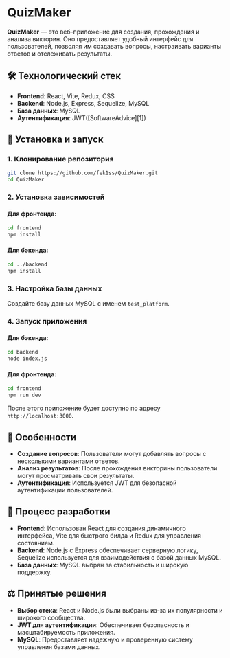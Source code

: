 # QuizMaker

**QuizMaker** — это веб-приложение для создания, прохождения и анализа викторин. Оно предоставляет удобный интерфейс для пользователей, позволяя им создавать вопросы, настраивать варианты ответов и отслеживать результаты.

## 🛠 Технологический стек

* **Frontend**: React, Vite, Redux, CSS
* **Backend**: Node.js, Express, Sequelize, MySQL
* **База данных**: MySQL
* **Аутентификация**: JWT([SoftwareAdvice][1])

## 🚀 Установка и запуск

### 1. Клонирование репозитория

```bash
git clone https://github.com/fek1ss/QuizMaker.git
cd QuizMaker
```

### 2. Установка зависимостей

#### Для фронтенда:

```bash
cd frontend
npm install
```

#### Для бэкенда:

```bash
cd ../backend
npm install
```

### 3. Настройка базы данных

Создайте базу данных MySQL с именем `test_platform`.

### 4. Запуск приложения

#### Для бэкенда:

```bash
cd backend
node index.js
```

#### Для фронтенда:

```bash
cd frontend
npm run dev
```

После этого приложение будет доступно по адресу `http://localhost:3000`.

## 🧩 Особенности

* **Создание вопросов**: Пользователи могут добавлять вопросы с несколькими вариантами ответов.
* **Анализ результатов**: После прохождения викторины пользователи могут просматривать свои результаты.
* **Аутентификация**: Используется JWT для безопасной аутентификации пользователей.

## 🧠 Процесс разработки

* **Frontend**: Использован React для создания динамичного интерфейса, Vite для быстрого билда и Redux для управления состоянием.
* **Backend**: Node.js с Express обеспечивает серверную логику, Sequelize используется для взаимодействия с базой данных MySQL.
* **База данных**: MySQL выбран за стабильность и широкую поддержку.

## ⚖️ Принятые решения

* **Выбор стека**: React и Node.js были выбраны из-за их популярности и широкого сообщества.
* **JWT для аутентификации**: Обеспечивает безопасность и масштабируемость приложения.
* **MySQL**: Предоставляет надежную и проверенную систему управления базами данных.




